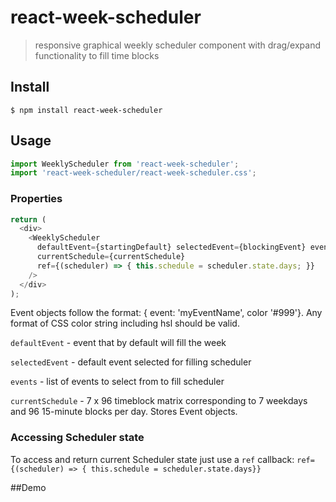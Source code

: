 # react-week-scheduler
> responsive graphical weekly scheduler component with drag/expand functionality to fill time blocks

## Install

```console
$ npm install react-week-scheduler
```

## Usage

```js
import WeeklyScheduler from 'react-week-scheduler';
import 'react-week-scheduler/react-week-scheduler.css';
```

### Properties

```js
return (
  <div>
    <WeeklyScheduler
      defaultEvent={startingDefault} selectedEvent={blockingEvent} events={eventList}
      currentSchedule={currentSchedule}
      ref={(scheduler) => { this.schedule = scheduler.state.days; }}
    />
  </div>
);
```
Event objects follow the format: { event: 'myEventName', color '#999'}. Any format of CSS color string including hsl should be valid.

`defaultEvent` - event that by default will fill the week

`selectedEvent` - default event selected for filling scheduler

`events` - list of events to select from to fill scheduler

`currentSchedule` - 7 x 96 timeblock matrix corresponding to 7 weekdays and 96 15-minute blocks per day. Stores Event objects.

### Accessing Scheduler state

To access and return current Scheduler state just use a `ref` callback:
  `ref={(scheduler) => { this.schedule = scheduler.state.days}}`

##Demo
